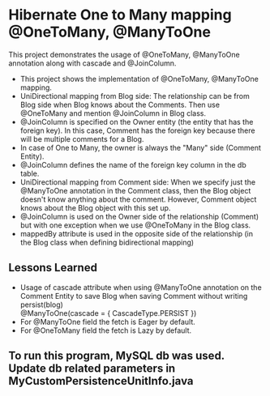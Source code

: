 
# Hibernate One to Many mapping @OneToMany, @ManyToOne

This project demonstrates the usage of @OneToMany, @ManyToOne annotation along with cascade and @JoinColumn. 

- This project shows the implementation of @OneToMany, @ManyToOne mapping.
- UniDirectional mapping from Blog side: The relationship can be from Blog side when Blog knows about the Comments. Then use @OneToMany and mention @JoinColumn in Blog class.
- @JoinColumn is specified on the Owner entity (the entity that has the foreign key). In this case, Comment has the foreign key because there will be multiple comments for a Blog.
- In case of One to Many, the owner is always the "Many" side (Comment Entity).
- @JoinColumn defines the name of the foreign key column in the db table.
- UniDirectional mapping from Comment side: When we specify just the @ManyToOne annotation in the Comment class, then the Blog object doesn't know anything about the comment. However, Comment object knows about the Blog object with this set up.
- @JoinColumn is used on the Owner side of the relationship (Comment) but with one exception when we use @OneToMany in the Blog class.
- mappedBy attribute is used in the opposite side of the relationship (in the Blog class when defining bidirectional mapping)

## Lessons Learned

- Usage of cascade attribute when using @ManyToOne annotation on the Comment Entity to save Blog when saving Comment without writing persist(blog)  
  @ManyToOne(cascade = { CascadeType.PERSIST })  
- For @ManyToOne field the fetch is Eager by default.
- For @OneToMany field the fetch is Lazy by default.

## To run this program, MySQL db was used. Update db related parameters in MyCustomPersistenceUnitInfo.java



